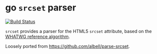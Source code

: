 # go `srcset` parser

[![Build Status](https://travis-ci.org/lukasbob/srcset.svg?branch=master)](https://travis-ci.org/lukasbob/srcset)

`srcset` provides a parser for the HTML5 `srcset` attribute, based on the
[WHATWG reference algorithm](https://html.spec.whatwg.org/multipage/embedded-content.html#parse-a-srcset-attribute).

Loosely ported from <https://github.com/albell/parse-srcset>.
